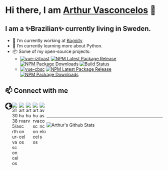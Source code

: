 # Hi there, I am [Arthur Vasconcelos][website] 🖖

## I am a ✨Brazilian✨ currently living in Sweden.

- 🔭 I’m currently working at [Kognity][company]
- 🌱 I’m currently learning more about Python.
- 📦 Some of my open-source projects:
  - [![vue-izitoast](https://img.shields.io/website?label=vue-izitoast&style=flat-square&url=https://github.com/arthurvasconcelos/vue-izitoast)](https://github.com/arthurvasconcelos/vue-izitoast) [![NPM Latest Package Release](https://img.shields.io/npm/v/vue-izitoast.svg?style=flat-square)](https://www.npmjs.com/package/vue-izitoast) [![NPM Package Downloads](https://img.shields.io/npm/dt/vue-izitoast.svg?style=flat-square)](https://www.npmjs.com/package/vue-izitoast) [![Build Status](https://travis-ci.org/arthurvasconcelos/vue-izitoast.svg?branch=master&style=flat-square)](https://travis-ci.org/arthurvasconcelos/vue-izitoast)
  - [![vue-cbsc](https://img.shields.io/website?label=vue-cbsc&style=flat-square&url=https://github.com/arthurvasconcelos/vue-cbsc)](https://github.com/arthurvasconcelos/vue-cbsc) [![NPM Latest Package Release](https://img.shields.io/npm/v/vue-cbsc.svg?style=flat-square)](https://www.npmjs.com/package/vue-cbsc) [![NPM Package Downloads](https://img.shields.io/npm/dt/vue-cbsc.svg?style=flat-square)](https://www.npmjs.com/package/vue-cbsc)
<!-- - 👯 I’m looking to collaborate on ... -->
<!-- - 🤔 I’m looking for help with ... -->
<!-- - 💬 Ask me about ... -->
<!-- - 😄 Pronouns: ... -->
<!-- - ⚡ Fun fact: ... -->

## 📫 Connect with me

[<img align="left" alt="arthurvasconcelos.com.br" width="22px" src="https://raw.githubusercontent.com/iconic/open-iconic/master/svg/globe.svg" />][website]
<!-- [<img align="left" alt="@jooheringa" width="22px" src="https://cdn.jsdelivr.net/npm/simple-icons@v3/icons/twitter.svg" />][twitter] -->
[<img align="left" alt="3130385/arthur-vasconcelos" width="22px" src="https://cdn.jsdelivr.net/npm/simple-icons@v3/icons/stackoverflow.svg" />][stackoverflow]
[<img align="left" alt="arthurvasconcelos" width="22px" src="https://cdn.jsdelivr.net/npm/simple-icons@v3/icons/linkedin.svg" />][linkedin]
[<img align="left" alt="arthurv" width="22px" src="https://cdn.jsdelivr.net/npm/simple-icons@v3/icons/hackerrank.svg" />][hackerrank]
[<img align="left" alt="arthurvasconcelos" width="22px" src="https://cdn.jsdelivr.net/npm/simple-icons@v3/icons/codersrank.svg" />][codersrank]
[<img align="left" alt="avasconcelos" width="22px" src="https://cdn.jsdelivr.net/npm/simple-icons@v3/icons/keybase.svg" />][keybase]

<br />
<br />

---

<img align="left" alt="Arthur's Github Stats" src="https://github-readme-stats.codestackr.vercel.app/api?username=arthurvasconcelos&show_icons=true&hide_border=true" />

[website]: https://arthurvasconcelos.com.br/
[company]: https://github.com/kognity
[twitter]: https://twitter.com/jookeringa
[stackoverflow]: https://stackoverflow.com/users/3130385/arthur-vasconcelos
[linkedin]: https://www.linkedin.com/in/arthurvasconcelos/
[hackerrank]: https://www.hackerrank.com/arthurv
[codersrank]: https://profile.codersrank.io/user/arthurvasconcelos/
[keybase]: https://keybase.io/avasconcelos
